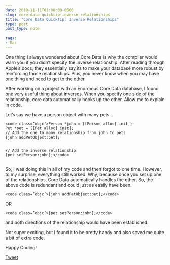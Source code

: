 ```yaml
---
date: 2010-11-11T01:00:00-0600
slug: core-data-quicktip-inverse-relationships
title: "Core Data QuickTip: Inverse Relationships"
type: post
post_type: note

tags:
- Mac
---
```

One thing I always wondered about Core Data is why the compiler would warn you if you didn’t specify the inverse relationship. After reading through Apple’s docs, they essentially say its to make your database more robust by reinforcing those relationships. Plus, you never know when you may have one thing and need to get to the other.


After working on a project with an Enormous Core Data database, I found one very useful thing about inverses. When you specify one side of the relationship, core data automatically hooks up the other. Allow me to explain in code.


Let’s say we have a person object with many pets…




```
<code class=’objc’>Person *john = [[Person alloc] init];
Pet *pet = [[Pet alloc] init];
// Add the one to many relationship from john to pets
[john addPetObject:pet];


// Add the inverse relationship
[pet setPerson:john];</code>


```


So, I was doing this in all of my code and then forgot to one time. However, to my surprise, everything still worked. Why, because once you set up one of the relationships, Core Data automatically handles the other. So, the above code is redundant and could just as easily have been.




```
<code class=’objc’>[john addPetObject:pet];</code>
```


OR




```
<code class=’objc’>[pet setPerson:john];</code>
```


and both directions of the relationship would have been established.


Not super exciting, but I found it to be pretty handy and also saved me quite a bit of extra code.


Happy Coding!



[Tweet](http://twitter.com/share)

